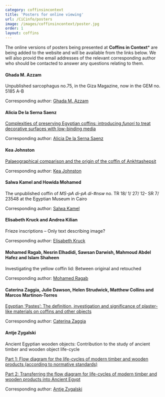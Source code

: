 ```yaml
---
category: coffinsincontext
title: 'Posters for online viewing'
url: /CiCinfo/posters
image: /images/coffinsincontext/poster.jpg
order: 1
layout: coffins
---
```


The online versions of posters being presented at **Coffins in Context*** are 
being added to the website and will be available from the links below. We will also provid the email addresses of the relevant corresponding author 
who should be contacted to answer any questions relating to them.

#### Ghada M. Azzam

Unpublished sarcophagus no.75, in the Giza Magazine, now in the GEM no. 5185 A-B

Corresponding author: [Ghada M. Azzam](mailto:ghada_azzam@yahoo.com)

#### Alicia De la Serna Saenz

[Complexities of preserving Egyptian coffins: introducing _funori_ to treat decorative surfaces with low-binding media](/assets/pdfs/Alicia_de_la_Serna_Saenz.pdf)

Corresponding author: [Alicia De la Serna Saenz](mailto:adelasernasaenz@britishmuseum.org)

#### Kea Johnston

[Palaeographical comparison and the origin of the coffin of Ankhtashepsit](/assets/pdfs/Kea_Johnston_web.pdf)

Corresponding author: [Kea Johnston](mailto:kjohnsto@berkeley.edu)

#### Salwa Kamel and Howida Mohamed

The unpublished coffin of _MS-pA di-pA di-#nsw_ no. TR 18/ 1/ 27/ 12- SR 7/ 23548 at the Egyptian Museum in Cairo

Corresponding author: [Salwa Kamel](mailto:dr_salwakamel@yahoo.com)

#### Elisabeth Kruck and Andrea Kilian

Frieze inscriptions – Only text describing image?

Corresponding author: [Elisabeth Kruck](mailto:elisabeth.kruck@univie.ac.at)

#### Mohamed Ragab, Nesrin Elhadidi, Sawsan Darwish, Mahmoud Abdel Hafez and Islam Shaheen

Investigating the yellow coffin lid: Between original and retouched

Corresponding author: [Mohamed Ragab](mailto:ragabconservator@gmail.com)

#### Caterina Zaggia, Julie Dawson, Helen Strudwick, Matthew Collins and Marcos Martinon-Torres

[Egyptian ‘Pastes’: The definition, investigation and significance of plaster-like materials on coffins and other objects](/assets/pdfs/Zaggia_web.pdf)

Corresponding author: [Caterina Zaggia](mailto:cz376@cam.ac.uk)

#### Antje Zygalski

Ancient Egyptian wooden objects: Contribution to the study of ancient timber and wooden object life-cycle

[Part 1: Flow diagram for the life-cycles of modern timber and wooden products (according to normative standards)](/assets/pdfs/Antje_Zygalski_1_print.pdf) 

[Part 2: Transferring the flow diagram for life-cycles of modern timber and wooden products into Ancient Egypt](/assets/pdfs/Antj_Zygalski_2_print.pdf) 

Corresponding author: [Antje Zygalski](mailto:a.zygalski@googlemail.com)

